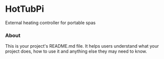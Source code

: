 HotTubPi
========

External heating controller for portable spas

### About

This is your project's README.md file. It helps users understand what your
project does, how to use it and anything else they may need to know.